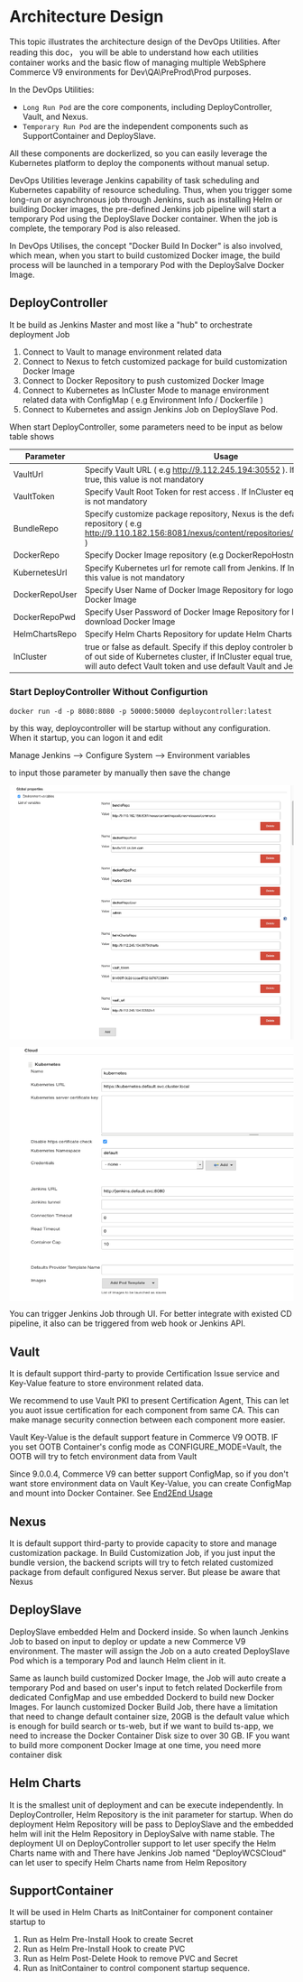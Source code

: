 # Architecture Design #

This topic illustrates the architecture design of the DevOps Utilities. After reading this doc，
you will be able to understand how each utilities container works and the basic flow of managing multiple WebSphere Commerce V9 environments for Dev\QA\PreProd\Prod purposes.

<!--For better understand it, there also have a End2End Usage which be draft as a story with several
Role which is more close a real scenario that a team or a company will pass through with DevOps
Utilities. See [End2End Usage Story](End2EndUsage.md)

 <img src="https://github.com/IBM/wc-devops-utilities/raw/master/doc/images/Overview.png" width = "700" height = "450" alt="Overview" align=center /><br>-->

In the DevOps Utilities:

* `Long Run Pod`<!--Tiffany: Need to explain the meaning--> are the core components, including DeployController, Vault, and Nexus.
* `Temporary Run Pod`<!--Tiffany: Need to explain the meaning--> are the independent components such as SupportContainer and DeploySlave.

All these components are dockerlized, so you can easily leverage the Kubernetes platform to deploy the components without manual setup.

DevOps Utilities leverage Jenkins capability of task scheduling and Kubernetes capability of resource scheduling.
Thus, when you trigger some long-run or asynchronous job through Jenkins, such as installing Helm or building Docker images,
the pre-defined Jenkins job pipeline will start a  temporary Pod using the DeploySlave Docker container. When the job is complete, the temporary Pod is also released.

In DevOps Utilises, the concept "Docker Build In Docker" is also involved, which mean, when you start to build customized Docker image, the build process will be launched in a temporary Pod with the DeploySalve Docker Image.

<!--Tiffany: I don't think we need to include this paragraph. It is too detailed.

The backend logic be implemented with Python. For each Jenkins Job, finally, it call a "command style" python scripts. All python scripts be
grouped as a python package which compose with several python module. You can find them under commerce-devops-utilities/utilises.-->

## DeployController  ##
It be build as Jenkins Master and most like a "hub" to orchestrate deployment Job
1. Connect to Vault to manage environment related data
2. Connect to Nexus to fetch customized package for build customization Docker Image
3. Connect to Docker Repository to push customized Docker Image
4. Connect to Kubernetes as InCluster Mode to manage environment related data with ConfigMap ( e.g Environment Info / Dockerfile )
5. Connect to Kubernetes and assign Jenkins Job on DeploySlave Pod.

When start DeployController, some parameters need to be input as below table shows

Parameter  |  Usage
------------- | -------------
VaultUrl |  Specify Vault URL ( e.g http://9.112.245.194:30552 ). If InCluster equal true, this value is not mandatory
VaultToken  | Specify Vault Root Token for rest access . If InCluster equal true, this value is not mandatory
BundleRepo | Specify customize package repository, Nexus is the default bundle repository ( e.g  http://9.110.182.156:8081/nexus/content/repositories/releases/commerce )
DockerRepo | Specify Docker Image repository (e.g DockerRepoHostname:RepoPort )
KubernetesUrl | Specify Kubernetes url for remote call from Jenkins. If InCluster equal true, this value is not mandatory
DockerRepoUser   | Specify User Name of Docker Image Repository for logon when download Docker Image
DockerRepoPwd  | Specify User Password of Docker Image Repository for logon when download Docker Image
HelmChartsRepo  | Specify Helm Charts Repository for update Helm Charts | handle helm pre and post install hook / as InitContainer to controller startup sequence (e.g http://9.112.245.194:8879/charts)
InCluster | true or false as default.  Specify if this deploy controler be deployed inside of out side of Kubernetes cluster, if InCluster equal true, DeployController will auto defect Vault token and use default Vault and Jenkins Service

### Start DeployController Without Configurtion ###
```
docker run -d -p 8080:8080 -p 50000:50000 deploycontroller:latest
```

by this way, deploycontroller will be startup without any configuration. When it startup, you can logon it and edit

Manage Jenkins --> Configure System --> Environment variables

to input those parameter by manually then save the change

 <img src="https://github.com/IBM/wc-devops-utilities/raw/master/doc/images/DeployController-GlobalConfig1.png" width = "700" height = "450" alt="Overview" align=center /><br>

 <img src="https://github.com/IBM/wc-devops-utilities/raw/master/doc/images/DeployController-GlobalConfig2.png" width = "700" height = "450" alt="Overview" align=center /><br>


You can trigger Jenkins Job through UI. For better integrate with existed CD pipeline, it also can be triggered from web hook or Jenkins API.

## Vault  ##
It is default support third-party to provide Certification Issue service and Key-Value feature to store environment related data.

We recommend to use Vault PKI to present Certification Agent, This can let you auot issue certification for each component from same CA. This
can make manage security connection between each component more easier.

Vault Key-Value is the default support feature in Commerce V9 OOTB. IF you set
OOTB Container's config mode as CONFIGURE_MODE=Vault, the OOTB will try to fetch environment data from Vault

Since 9.0.0.4, Commerce V9 can better support ConfigMap, so if you don't want store environment data on Vault Key-Value, you can create ConfigMap and mount into Docker Container. See [End2End Usage](End2EndUsage.md)

## Nexus ##
It is default support third-party to provide capacity to store and manage customization package. In Build Customization Job, if you just input
the bundle version, the backend scripts will try to fetch related customized package from default configured Nexus server. But please be aware that
Nexus

## DeploySlave ##
DeploySlave embedded Helm and Dockerd inside. So when launch Jenkins Job to based on input to deploy or update a new Commerce V9 environment. The master will assign the Job on
a auto created DeploySlave Pod which is a temporary Pod and launch Helm client in it.

Same as launch build customized Docker Image, the Job will auto create a temporary Pod and based on user's input to fetch related Dockerfile from dedicated ConfigMap and use embedded Dockerd
to build new Docker Images. For launch customized Docker Build Job, there have a limitation that need to change default container size, 20GB is the default value which is enough for build search or ts-web,
but if we want to build ts-app, we need to increase the Docker Container Disk size to over 30 GB. IF you want to build more component Docker Image at one time, you need more container disk

## Helm Charts ##
It is the smallest unit of deployment and can be execute independently. In DeployController, Helm Repository is the init parameter for startup. When do deployment
Helm Repository will be pass to DeploySlave and the embedded helm will init the Helm Repository in DeploySalve with name stable. The deployment UI on DeployController
support to let user specify the Helm Charts name with and There have Jenkins Job named "DeployWCSCloud" can let user to specify Helm Charts name from Helm Repository

## SupportContainer ##
It will be used in Helm Charts as InitContainer for component container startup to

1. Run as Helm Pre-Install Hook to create Secret
2. Run as Helm Pre-Install Hook to create PVC
3. Run as Helm Post-Delete Hook to remove PVC and Secret
4. Run as InitContainer to control component startup sequence.
